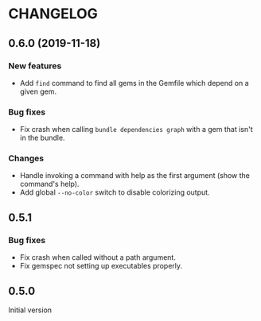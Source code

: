 # CHANGELOG

## 0.6.0 (2019-11-18)

### New features
* Add `find` command to find all gems in the Gemfile which depend on a given gem.

### Bug fixes
* Fix crash when calling `bundle dependencies graph` with a gem that isn't in the bundle.

### Changes
* Handle invoking a command with help as the first argument (show the command's help).
* Add global `--no-color` switch to disable colorizing output.

## 0.5.1

### Bug fixes
* Fix crash when called without a path argument.
* Fix gemspec not setting up executables properly.

## 0.5.0

Initial version
